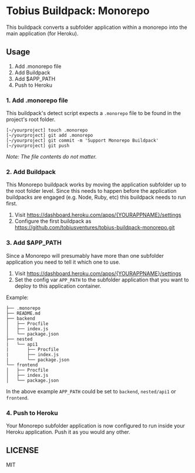
# Tobius Buildpack: Monorepo

This buildpack converts a subfolder application within a monorepo into the main application (for Heroku).

## Usage

1. Add .monorepo file
2. Add Buildpack
3. Add $APP_PATH
4. Push to Heroku

### 1. Add .monorepo file

This buildpack's detect script expects a `.monorepo` file to be found in the project's root folder.

```
[~/yourproject] touch .monorepo
[~/yourproject] git add .monorepo
[~/yourproject] git commit -m 'Support Monorepo Buildpack'
[~/yourproject] git push
```

_Note: The file contents do not matter._

### 2. Add Buildpack

This Monorepo buildpack works by moving the application subfolder up to the root folder level. Since this needs to happen before the application buildpacks are engaged (e.g. Node, Ruby, etc) this buildpack needs to run first.

1. Visit https://dashboard.heroku.com/apps/{YOURAPPNAME}/settings
2. Configure the first buildpack as https://github.com/tobiusventures/tobius-buildpack-monorepo.git

### 3. Add $APP_PATH

Since a Monorepo will presumably have more than one subfolder application you need to tell it which one to use.

1. Visit https://dashboard.heroku.com/apps/{YOURAPPNAME}/settings
2. Set the config var `APP_PATH` to the subfolder application that you want to deploy to this application container.

Example:

```
├── .monorepo
├── README.md
├── backend
│   ├── Procfile
│   ├── index.js
│   └── package.json
├── nested
|   └── api1
|       ├── Procfile
|       ├── index.js
|       └── package.json
└── frontend
│   ├── Procfile
│   ├── index.js
│   └── package.json
```

In the above example `APP_PATH` could be set to `backend`, `nested/api1` or `frontend`.

### 4. Push to Heroku

Your Monorepo subfolder application is now configured to run inside your Heroku application. Push it as you would any other.

## LICENSE

MIT

